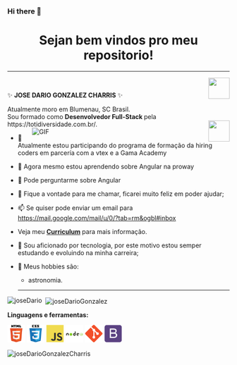 ### Hi there 👋
<h1 align="center"> Sejan bem vindos pro meu repositorio! </h1>

<hr />

<a href="https://www.instagram.com/jdariotrader/?hl=pt-br" target="_blank">
  <img align="right" src="https://cdn.icon-icons.com/icons2/1211/PNG/512/1491579602-yumminkysocialmedia36_83067.png" width="48px" height="48px">
</a><br />



✨ **JOSE DARIO GONZALEZ CHARRIS** ✨ 

<p align="left" >
Atualmente moro em Blumenau, SC Brasil.<br />
Sou formado como <b> Desenvolvedor Full-Stack </b> pela https://totidiversidade.com.br/.


<a href="https://www.linkedin.com/in/desenvolvedor-jose/" target="_blank">
  <img align="right" src="https://i.ibb.co/Kx2GSrT/linkedin.png" width="48px" height="48px">
</a>

<img align="right" alt="GIF" src="https://octocat-generator-assets.githubusercontent.com/my-octocat-1621983101387.png" width="400px" />


- 🔭 Atualmente estou participando do programa de formação da hiring coders em parcería com a vtex e a Gama Academy
- 🌱 Agora mesmo estou aprendendo sobre Angular na proway
- 💬 Pode perguntarme sobre Angular
- 💬 Fique a vontade para me chamar, ficarei muito feliz em poder ajudar;
- 📫 Se quiser pode enviar um email para https://mail.google.com/mail/u/0/?tab=rm&ogbl#inbox
- Veja meu <a href="https://gitconnected.com/josedariogonzalezcha/resume" target="_blank"><b>Curriculum</b></a> para mais informação.
- 💼 Sou aficionado por tecnologia, por este motivo estou semper estudando e evoluindo na minha carreira;
- 👾 Meus hobbies são:
  - astronomia.
  
  <hr />

<p>
  <img align="left" src="https://github-readme-stats.vercel.app/api/top-langs/?username=JoseDarioGonzalezCha&layout=compact&theme=graywhite&title_color=268bd2" alt="joseDario" />
</p> 

<p>&nbsp;
  <img align="center" src="https://github-readme-stats.vercel.app/api?username=JoseDarioGonzalezCha&count_private=true&show_icons=true&theme=graywhite&icon_color=268bd2&title_color=268bd2" alt="joseDarioGonzalez" />
</p>

**Linguagens e ferramentas:**  

<p align="left">
<img src="https://raw.githubusercontent.com/devicons/devicon/master/icons/html5/html5-original-wordmark.svg" alt="html5" width="40" height="40"/> 
<img src="https://raw.githubusercontent.com/devicons/devicon/master/icons/css3/css3-original-wordmark.svg" alt="css3" width="40" height="40"/> 
<img src="https://raw.githubusercontent.com/devicons/devicon/master/icons/javascript/javascript-original.svg" alt="javascript" width="40" height="40"/> 

<img src="https://raw.githubusercontent.com/devicons/devicon/master/icons/nodejs/nodejs-original-wordmark.svg" alt="nodejs" width="40" height="40"/> 

<img src="https://raw.githubusercontent.com/devicons/devicon/master/icons/git/git-original.svg" alt="git" width="40" height="40"/> 

<img src="https://raw.githubusercontent.com/devicons/devicon/master/icons/bootstrap/bootstrap-plain.svg" alt="Bootstrap" width="40" height="40" />

</p>

<p align = "left"> <img src = "https://komarev.com/ghpvc/?username=JoseDarioGonzalezCha" alt = "joseDarioGonzalezCharris" /> </p>


